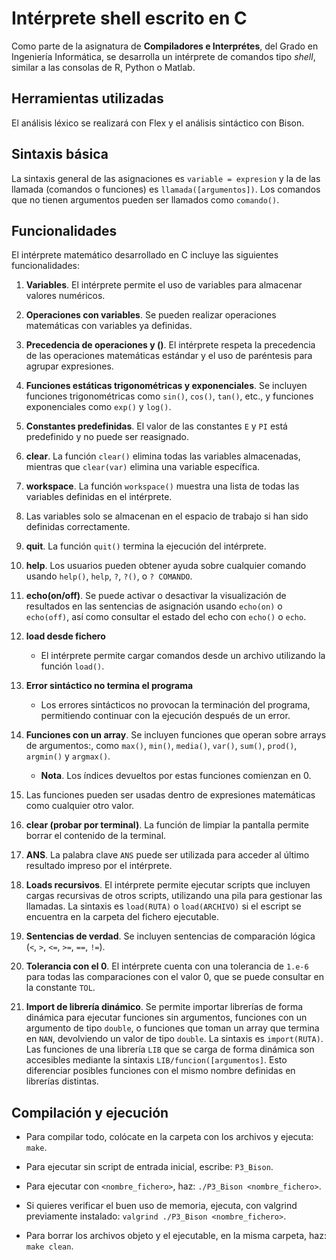 # Intérprete shell escrito en C
Como parte de la asignatura de **Compiladores e Interprétes**, del Grado en Ingeniería Informática, 
se desarrolla un intérprete de comandos tipo _shell_, similar a las consolas de R, Python o Matlab.

## Herramientas utilizadas
El análisis léxico se realizará con Flex y el análisis sintáctico con Bison.

## Sintaxis básica
La sintaxis general de las asignaciones es `variable = expresion` y la de las llamada (comandos o funciones) es
`llamada([argumentos])`. Los comandos que no tienen argumentos pueden ser llamados como `comando()`.

## Funcionalidades
El intérprete matemático desarrollado en C incluye las siguientes funcionalidades:

1. **Variables**. El intérprete permite el uso de variables para almacenar valores numéricos.

2. **Operaciones con variables**. Se pueden realizar operaciones matemáticas con variables ya definidas.

3. **Precedencia de operaciones y ()**. El intérprete respeta la precedencia de las operaciones matemáticas
   estándar y el uso de paréntesis para agrupar expresiones.

4. **Funciones estáticas trigonométricas y exponenciales**. Se incluyen funciones trigonométricas como `sin()`,
    `cos()`, `tan()`, etc., y funciones exponenciales como `exp()` y `log()`.

5. **Constantes predefinidas**. El valor de las constantes `E` y `PI` está predefinido 
    y no puede ser reasignado.

6. **clear**. La función `clear()` elimina todas las variables almacenadas, mientras que `clear(var)` elimina 
    una variable específica.

7. **workspace**. La función `workspace()` muestra una lista de todas las variables definidas en el intérprete.

8. Las variables solo se almacenan en el espacio de trabajo si han sido definidas correctamente.

9. **quit**. La función `quit()` termina la ejecución del intérprete.

10. **help**. Los usuarios pueden obtener ayuda sobre cualquier comando usando `help()`, `help`, `?`, `?()`, o `? COMANDO`.

11. **echo(on/off)**. Se puede activar o desactivar la visualización de resultados en las sentencias de asignación
     usando `echo(on)` o `echo(off)`, así como consultar el estado del echo con `echo()` o `echo`.

12. **load desde fichero**
    - El intérprete permite cargar comandos desde un archivo utilizando la función `load()`.

13. **Error sintáctico no termina el programa**
    - Los errores sintácticos no provocan la terminación del programa, permitiendo continuar con la ejecución después de un error.

14. **Funciones con un array**. Se incluyen funciones que operan sobre arrays de argumentos:, como `max()`,
     `min()`, `media()`, `var()`, `sum()`, `prod()`, `argmin()` y `argmax()`.
    - **Nota**. Los índices devueltos por estas funciones comienzan en 0.

15. Las funciones pueden ser usadas dentro de expresiones matemáticas como cualquier otro valor.

16. **clear (probar por terminal)**. La función de limpiar la pantalla permite borrar el contenido de la terminal.

17. **ANS**. La palabra clave `ANS` puede ser utilizada para acceder al último resultado impreso por el intérprete.

18. **Loads recursivos**. El intérprete permite ejecutar scripts que incluyen cargas recursivas de otros scripts,
     utilizando una pila para gestionar las llamadas. La sintaxis es `load(RUTA)` o `load(ARCHIVO)` si el escript
     se encuentra en la carpeta del fichero ejecutable.

19. **Sentencias de verdad**. Se incluyen sentencias de comparación lógica (`<`, `>`, `<=`, `>=`, `==`, `!=`).

20. **Tolerancia con el 0**. El intérprete cuenta con una tolerancia de `1.e-6` para todas las comparaciones con
     el valor 0, que se puede consultar en la constante `TOL`.

20. **Import de librería dinámico**. Se permite importar librerías de forma dinámica para ejecutar funciones 
     sin argumentos, funciones con un argumento de tipo `double`, o funciones que toman un array que termina en
     `NAN`, devolviendo un valor de tipo `double`. La sintaxis es `import(RUTA)`. Las funciones de una librería
     `LIB` que se carga de forma dinámica son accesibles mediante la sintaxis `LIB/funcion([argumentos]`. Esto
     diferenciar posibles funciones con el mismo nombre definidas en librerías distintas.


## Compilación y ejecución

- Para compilar todo, colócate en la carpeta con los archivos y ejecuta: `make`.

- Para ejecutar sin script de entrada inicial, escribe: `P3_Bison`.

- Para ejecutar con `<nombre_fichero>`, haz: `./P3_Bison <nombre_fichero>`.

- Si quieres verificar el buen uso de memoria, ejecuta, con valgrind previamente instalado: `valgrind ./P3_Bison
   <nombre_fichero>`.

- Para borrar los archivos objeto y el ejecutable, en la misma carpeta, haz: `make clean`.
